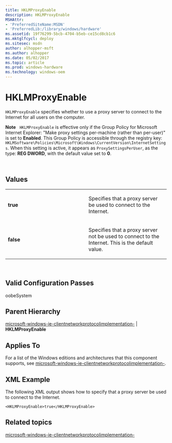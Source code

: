 ```yaml
---
title: HKLMProxyEnable
description: HKLMProxyEnable
MSHAttr:
- 'PreferredSiteName:MSDN'
- 'PreferredLib:/library/windows/hardware'
ms.assetid: 19f76299-5bcb-4704-b5eb-ce15cd8cb1c6
ms.mktglfcycl: deploy
ms.sitesec: msdn
author: alhopper-msft
ms.author: alhopper
ms.date: 05/02/2017
ms.topic: article
ms.prod: windows-hardware
ms.technology: windows-oem
---
```


# HKLMProxyEnable


`HKLMProxyEnable` specifies whether to use a proxy server to connect to the Internet for all users on the computer.

**Note**  
`HKLMProxyEnable` is effective only if the Group Policy for Microsoft Internet Explorer: "Make proxy settings per-machine (rather than per-user)" is set to **Enabled**. This Group Policy is accessible through the registry key: `HKLMSoftware\Policies\Microsoft\Windows\CurrentVersion\InternetSettings`. When this setting is active, it appears as `ProxySettingsPerUser`, as the type: **REG DWORD**, with the default value set to **0**.

 

## Values


<table>
<colgroup>
<col width="50%" />
<col width="50%" />
</colgroup>
<tbody>
<tr class="odd">
<td><p><strong>true</strong></p></td>
<td><p>Specifies that a proxy server be used to connect to the Internet.</p></td>
</tr>
<tr class="even">
<td><p><strong>false</strong></p></td>
<td><p>Specifies that a proxy server not be used to connect to the Internet. This is the default value.</p></td>
</tr>
</tbody>
</table>

 

## Valid Configuration Passes


oobeSystem

## Parent Hierarchy


[microsoft-windows-ie-clientnetworkprotocolimplementation-](microsoft-windows-ie-clientnetworkprotocolimplementation.md) | **HKLMProxyEnable**

## Applies To


For a list of the Windows editions and architectures that this component supports, see [microsoft-windows-ie-clientnetworkprotocolimplementation-](microsoft-windows-ie-clientnetworkprotocolimplementation.md).

## XML Example


The following XML output shows how to specify that a proxy server be used to connect to the Internet.

```
<HKLMProxyEnable>true</HKLMProxyEnable>
```

## Related topics


[microsoft-windows-ie-clientnetworkprotocolimplementation-](microsoft-windows-ie-clientnetworkprotocolimplementation.md)

 

 







